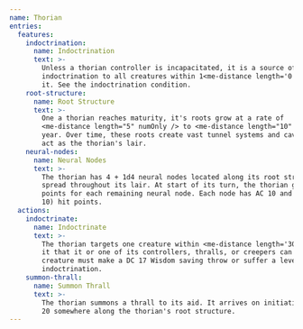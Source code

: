 ```yaml
---
name: Thorian
entries:
  features:
    indoctrination:
      name: Indoctrination
      text: >-
        Unless a thorian controller is incapacitated, it is a source of
        indoctrination to all creatures within 1<me-distance length='0' /> of
        it. See the indoctrination condition.
    root-structure:
      name: Root Structure
      text: >-
        One a thorian reaches maturity, it's roots grow at a rate of
        <me-distance length="5" numOnly /> to <me-distance length="10" /> per
        year. Over time, these roots create vast tunnel systems and caverns that
        act as the thorian's lair.
    neural-nodes:
      name: Neural Nodes
      text: >-
        The thorian has 4 + 1d4 neural nodes located along its root structure,
        spread throughout its lair. At start of its turn, the thorian gains 2d12
        points for each remaining neural node. Each node has AC 10 and 30 (6d6 +
        10) hit points.
  actions:
    indoctrinate:
      name: Indoctrinate
      text: >-
        The thorian targets one creature within <me-distance length='300' /> of
        it that it or one of its controllers, thralls, or creepers can see. That
        creature must make a DC 17 Wisdom saving throw or suffer a level of
        indoctrination.
    summon-thrall:
      name: Summon Thrall
      text: >-
        The thorian summons a thrall to its aid. It arrives on initiative count
        20 somewhere along the thorian's root structure.
---
```

